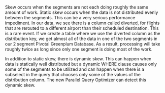 Skew occurs when the segments are not each doing roughly the same amount of work.  Static skew occurs when the data is not distributed evenly between the segments.  This can be a very serious performance impediment.  In our data, we see there is a column called diverted, for flights that are rerouted to a different airport than their scheduled destination.   This is a rare event.  If we create a table where we use the diverted column as the distribution key, we get almost all of the data in one of the two segments in our 2 segment Pivotal Greenplum Database.  As a result, processing will take roughly twice as long since only one segment is doing most of the work.  

In addition to static skew, there is dynamic skew.  This can happen when data is statically well distributed but a dynamic WHERE clause causes only some of the segments to be utilized and can happen when there is a subselect in the query that chooses only some of the values of the distribution column.  The new Parallel Query Optimizer can detect this dynamic skew.
